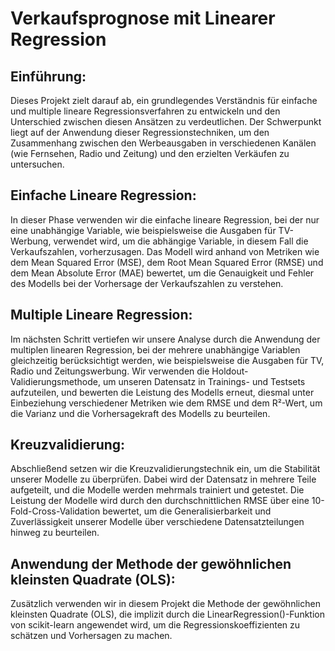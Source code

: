 # **Verkaufsprognose mit Linearer Regression**

## **Einführung:**
Dieses Projekt zielt darauf ab, ein grundlegendes Verständnis für einfache und multiple lineare Regressionsverfahren zu entwickeln und den Unterschied zwischen diesen Ansätzen zu verdeutlichen. Der Schwerpunkt liegt auf der Anwendung dieser 
Regressionstechniken, um den Zusammenhang zwischen den Werbeausgaben in verschiedenen Kanälen (wie Fernsehen, Radio und Zeitung) und den erzielten Verkäufen zu untersuchen.

## **Einfache Lineare Regression:**
In dieser Phase verwenden wir die einfache lineare Regression, bei der nur eine unabhängige Variable, wie beispielsweise die Ausgaben für TV-Werbung, verwendet wird, um die abhängige Variable, in diesem Fall die Verkaufszahlen, vorherzusagen. 
Das Modell wird anhand von Metriken wie dem Mean Squared Error (MSE), dem Root Mean Squared Error (RMSE) und dem Mean Absolute Error (MAE) bewertet, um die Genauigkeit und Fehler des Modells bei der Vorhersage der Verkaufszahlen zu verstehen.

## **Multiple Lineare Regression:**
Im nächsten Schritt vertiefen wir unsere Analyse durch die Anwendung der multiplen linearen Regression, bei der mehrere unabhängige Variablen gleichzeitig berücksichtigt werden, wie beispielsweise die Ausgaben für TV, Radio und Zeitungswerbung. 
Wir verwenden die Holdout-Validierungsmethode, um unseren Datensatz in Trainings- und Testsets aufzuteilen, und bewerten die Leistung des Modells erneut, diesmal unter Einbeziehung verschiedener Metriken wie dem RMSE und dem R²-Wert, um die Varianz 
und die Vorhersagekraft des Modells zu beurteilen.

## **Kreuzvalidierung:**
Abschließend setzen wir die Kreuzvalidierungstechnik ein, um die Stabilität unserer Modelle zu überprüfen. Dabei wird der Datensatz in mehrere Teile aufgeteilt, und die Modelle werden mehrmals trainiert und getestet. Die Leistung der Modelle wird durch 
den durchschnittlichen RMSE über eine 10-Fold-Cross-Validation bewertet, um die Generalisierbarkeit und Zuverlässigkeit unserer Modelle über verschiedene Datensatzteilungen hinweg zu beurteilen.

## **Anwendung der Methode der gewöhnlichen kleinsten Quadrate (OLS):**
Zusätzlich verwenden wir in diesem Projekt die Methode der gewöhnlichen kleinsten Quadrate (OLS), die implizit durch die LinearRegression()-Funktion von scikit-learn angewendet wird, um die Regressionskoeffizienten zu schätzen und Vorhersagen zu machen.
